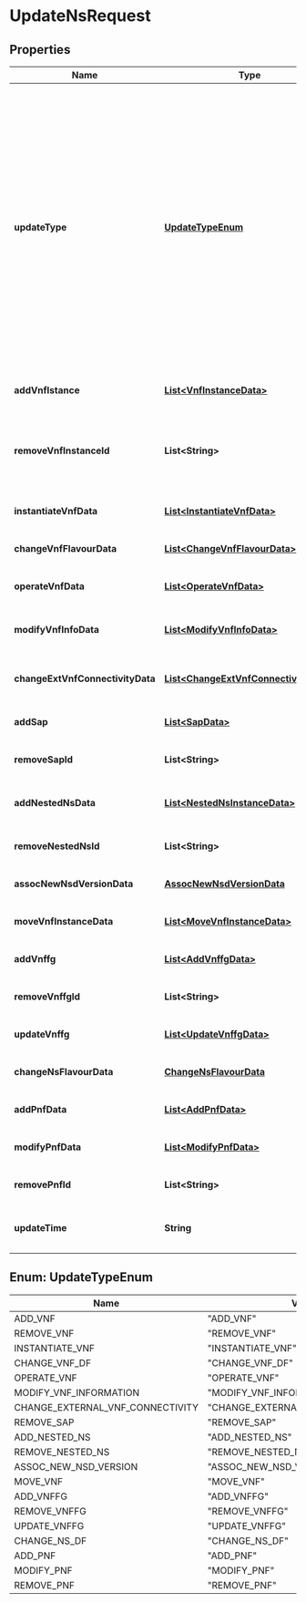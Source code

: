 
# UpdateNsRequest

## Properties
Name | Type | Description | Notes
------------ | ------------- | ------------- | -------------
**updateType** | [**UpdateTypeEnum**](#UpdateTypeEnum) | The type of update. It determines also which one of the following parameters is present in the operation. Possible values include: * ADD_VNF: Adding existing VNF instance(s) * REMOVE_VNF: Removing VNF instance(s) * INSTANTIATE_VNF: Instantiating new VNF(s) * CHANGE_VNF_DF: Changing VNF DF * OPERATE_VNF: Changing VNF state, * MODIFY_VNF_INFORMATION: Modifying VNF information and/or the configurable properties of VNF instance(s) * CHANGE_EXTERNAL_VNF_CONNECTIVITY: Changing the external connectivity of VNF instance(s)ADD_SAP: Adding SAP(s) * REMOVE_SAP: Removing SAP(s) * ADD_NESTED_NS: Adding existing NS instance(s) as nested NS(s) * REMOVE_NESTED_NS: Removing existing nested NS instance(s) * ASSOC_NEW_NSD_VERSION: Associating a new NSD version to the NS instance * MOVE_VNF: Moving VNF instance(s) from one origin NS instance to another target NS instance * ADD_VNFFG: Adding VNFFG(s) * REMOVE_VNFFG: Removing VNFFG(s) * UPDATE_VNFFG: Updating VNFFG(s) * CHANGE_NS_DF: Changing NS DF * ADD_PNF: Adding PNF * MODIFY_PNF: Modifying PNF * REMOVE_PNF: Removing PNF  | 
**addVnfIstance** | [**List&lt;VnfInstanceData&gt;**](VnfInstanceData.md) | Identifies an existing VNF instance to be added to the NS instance. It shall be present only if updateType &#x3D; \&quot;ADD_VNF\&quot;.  |  [optional]
**removeVnfInstanceId** | **List&lt;String&gt;** | Identifies an existing VNF instance to be removed from the NS instance. It contains the identifier(s) of the VNF instances to be removed. It shall be present only if updateType &#x3D; \&quot;REMOVE_VNF.\&quot; Note: If a VNF instance is removed from a NS and this NS was the last one for which this VNF instance was a part, the VNF instance is terminated by the NFVO.  |  [optional]
**instantiateVnfData** | [**List&lt;InstantiateVnfData&gt;**](InstantiateVnfData.md) | Identifies the new VNF to be instantiated. It can be used e.g. for the bottom-up NS creation. It shall be present only if updateType &#x3D; \&quot;INSTANTIATE_VNF\&quot;.  |  [optional]
**changeVnfFlavourData** | [**List&lt;ChangeVnfFlavourData&gt;**](ChangeVnfFlavourData.md) | Identifies the new DF of the VNF instance to be changed to. It shall be present only if updateType &#x3D; \&quot;CHANGE_VNF_DF\&quot;.  |  [optional]
**operateVnfData** | [**List&lt;OperateVnfData&gt;**](OperateVnfData.md) | Identifies the state of the VNF instance to be changed. It shall be present only if updateType &#x3D; \&quot;OPERATE_VNF\&quot;.  |  [optional]
**modifyVnfInfoData** | [**List&lt;ModifyVnfInfoData&gt;**](ModifyVnfInfoData.md) | Identifies the VNF information parameters and/or the configurable properties of VNF instance to be modified. It shall be present only if updateType &#x3D; \&quot;MODIFY_VNF_INFORMATION\&quot;.  |  [optional]
**changeExtVnfConnectivityData** | [**List&lt;ChangeExtVnfConnectivityData&gt;**](ChangeExtVnfConnectivityData.md) | Specifies the new external connectivity data of the VNF instance to be changed. It shall be present only if updateType &#x3D; \&quot;CHANGE_EXTERNAL_VNF_CONNECTIVITY\&quot;.  |  [optional]
**addSap** | [**List&lt;SapData&gt;**](SapData.md) | Identifies a new SAP to be added to the NS instance. It shall be present only if updateType &#x3D; \&quot;ADD_SAP.\&quot;  |  [optional]
**removeSapId** | **List&lt;String&gt;** | The identifier an existing SAP to be removed from the NS instance. It shall be present only if updateType &#x3D; \&quot;REMOVE_SAP.\&quot;  |  [optional]
**addNestedNsData** | [**List&lt;NestedNsInstanceData&gt;**](NestedNsInstanceData.md) | The identifier of an existing nested NS instance to be added to (nested within) the NS instance. It shall be present only if updateType &#x3D; \&quot;ADD_NESTED_NS\&quot;.  |  [optional]
**removeNestedNsId** | **List&lt;String&gt;** | The identifier of an existing nested NS instance to be removed from the NS instance. It shall be present only if updateType &#x3D; \&quot;REMOVE_NESTED_NS\&quot;.  |  [optional]
**assocNewNsdVersionData** | [**AssocNewNsdVersionData**](AssocNewNsdVersionData.md) | Specify the new NSD to be used for the NS instance. It shall be present only if updateType &#x3D; ASSOC_NEW_NSD_VERSION\&quot;.  |  [optional]
**moveVnfInstanceData** | [**List&lt;MoveVnfInstanceData&gt;**](MoveVnfInstanceData.md) | Specify existing VNF instance to be moved from one NS instance to another NS instance. It shall be present only if updateType &#x3D; MOVE_VNF\&quot;.  |  [optional]
**addVnffg** | [**List&lt;AddVnffgData&gt;**](AddVnffgData.md) | Specify the new VNFFG to be created to the NS Instance. It shall be present only if updateType &#x3D; \&quot;ADD_VNFFG\&quot;.  |  [optional]
**removeVnffgId** | **List&lt;String&gt;** | Identifier of an existing VNFFG to be removed from the NS Instance. It shall be present only if updateType &#x3D; \&quot;REMOVE_VNFFG\&quot;.  |  [optional]
**updateVnffg** | [**List&lt;UpdateVnffgData&gt;**](UpdateVnffgData.md) | Specify the new VNFFG Information data to be updated for a VNFFG of the NS Instance. It shall be present only if updateType &#x3D; \&quot;UPDATE_VNFFG\&quot;.  |  [optional]
**changeNsFlavourData** | [**ChangeNsFlavourData**](ChangeNsFlavourData.md) | Specifies the new DF to be applied to the NS instance. It shall be present only if updateType &#x3D; \&quot;CHANGE_NS_DF\&quot;.  |  [optional]
**addPnfData** | [**List&lt;AddPnfData&gt;**](AddPnfData.md) | specifies the PNF to be added into the NS instance. It shall be present only if updateType &#x3D; \&quot;ADD_PNF\&quot;.  |  [optional]
**modifyPnfData** | [**List&lt;ModifyPnfData&gt;**](ModifyPnfData.md) | Specifies the PNF to be modified in the NS instance. It shall be present only if updateType &#x3D; \&quot;MODIFY_PNF\&quot;.  |  [optional]
**removePnfId** | **List&lt;String&gt;** | Identifier of the PNF to be deleted from the NS instance. It shall be present only if updateType &#x3D; \&quot;REMOVE_PNF\&quot;.  |  [optional]
**updateTime** | **String** | Timestamp indicating the update time of the NS, i.e. the NS will be updated at this timestamp. Cardinality \&quot;0\&quot; indicates the NS update takes place immediately.  |  [optional]


<a name="UpdateTypeEnum"></a>
## Enum: UpdateTypeEnum
Name | Value
---- | -----
ADD_VNF | &quot;ADD_VNF&quot;
REMOVE_VNF | &quot;REMOVE_VNF&quot;
INSTANTIATE_VNF | &quot;INSTANTIATE_VNF&quot;
CHANGE_VNF_DF | &quot;CHANGE_VNF_DF&quot;
OPERATE_VNF | &quot;OPERATE_VNF&quot;
MODIFY_VNF_INFORMATION | &quot;MODIFY_VNF_INFORMATION&quot;
CHANGE_EXTERNAL_VNF_CONNECTIVITY | &quot;CHANGE_EXTERNAL_VNF_CONNECTIVITY&quot;
REMOVE_SAP | &quot;REMOVE_SAP&quot;
ADD_NESTED_NS | &quot;ADD_NESTED_NS&quot;
REMOVE_NESTED_NS | &quot;REMOVE_NESTED_NS&quot;
ASSOC_NEW_NSD_VERSION | &quot;ASSOC_NEW_NSD_VERSION&quot;
MOVE_VNF | &quot;MOVE_VNF&quot;
ADD_VNFFG | &quot;ADD_VNFFG&quot;
REMOVE_VNFFG | &quot;REMOVE_VNFFG&quot;
UPDATE_VNFFG | &quot;UPDATE_VNFFG&quot;
CHANGE_NS_DF | &quot;CHANGE_NS_DF&quot;
ADD_PNF | &quot;ADD_PNF&quot;
MODIFY_PNF | &quot;MODIFY_PNF&quot;
REMOVE_PNF | &quot;REMOVE_PNF&quot;



